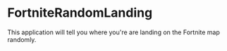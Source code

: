 # FortniteRandomLanding
This application will tell you where you're are landing on the Fortnite map randomly.
